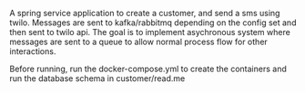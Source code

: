 A spring service application to create a customer, and send a sms using twilo. Messages are sent to kafka/rabbitmq depending on the config set and then sent to twilo api.
The goal is to implement asychronous system where messages are sent to a queue to allow normal process flow for other interactions.

Before running, run the docker-compose.yml to create the containers and run the database schema in customer/read.me
